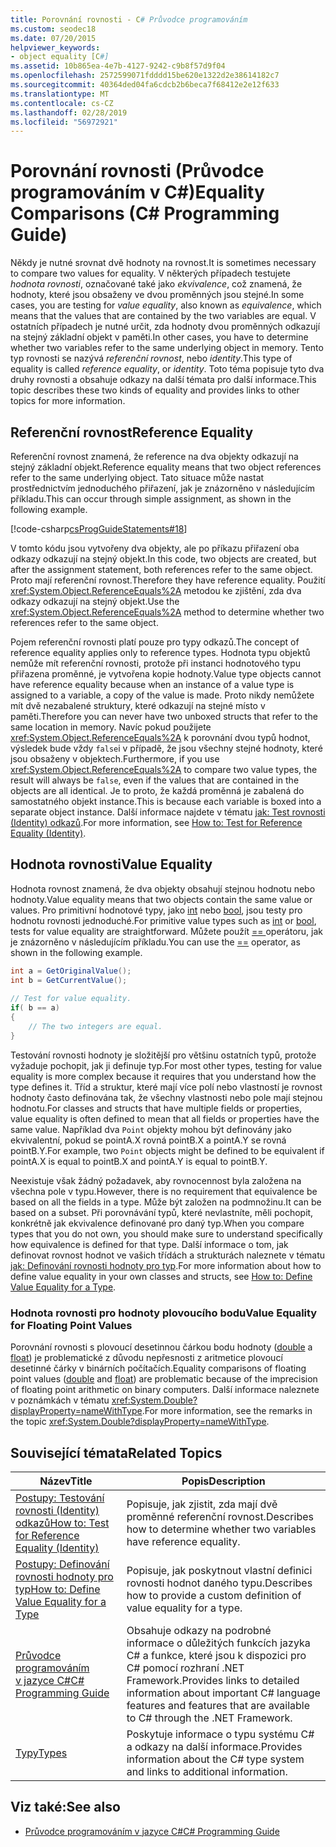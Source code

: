 ```yaml
---
title: Porovnání rovnosti - C# Průvodce programováním
ms.custom: seodec18
ms.date: 07/20/2015
helpviewer_keywords:
- object equality [C#]
ms.assetid: 10b865ea-4e7b-4127-9242-c9b8f57d9f04
ms.openlocfilehash: 2572599071fdddd15be620e1322d2e38614182c7
ms.sourcegitcommit: 40364ded04fa6cdcb2b6beca7f68412e2e12f633
ms.translationtype: MT
ms.contentlocale: cs-CZ
ms.lasthandoff: 02/28/2019
ms.locfileid: "56972921"
---
```

# <a name="equality-comparisons-c-programming-guide"></a><span data-ttu-id="038b0-102">Porovnání rovnosti (Průvodce programováním v C#)</span><span class="sxs-lookup"><span data-stu-id="038b0-102">Equality Comparisons (C# Programming Guide)</span></span>
<span data-ttu-id="038b0-103">Někdy je nutné srovnat dvě hodnoty na rovnost.</span><span class="sxs-lookup"><span data-stu-id="038b0-103">It is sometimes necessary to compare two values for equality.</span></span> <span data-ttu-id="038b0-104">V některých případech testujete *hodnota rovnosti*, označované také jako *ekvivalence*, což znamená, že hodnoty, které jsou obsaženy ve dvou proměnných jsou stejné.</span><span class="sxs-lookup"><span data-stu-id="038b0-104">In some cases, you are testing for *value equality*, also known as *equivalence*, which means that the values that are contained by the two variables are equal.</span></span> <span data-ttu-id="038b0-105">V ostatních případech je nutné určit, zda hodnoty dvou proměnných odkazují na stejný základní objekt v paměti.</span><span class="sxs-lookup"><span data-stu-id="038b0-105">In other cases, you have to determine whether two variables refer to the same underlying object in memory.</span></span> <span data-ttu-id="038b0-106">Tento typ rovnosti se nazývá *referenční rovnost*, nebo *identity*.</span><span class="sxs-lookup"><span data-stu-id="038b0-106">This type of equality is called *reference equality*, or *identity*.</span></span> <span data-ttu-id="038b0-107">Toto téma popisuje tyto dva druhy rovnosti a obsahuje odkazy na další témata pro další informace.</span><span class="sxs-lookup"><span data-stu-id="038b0-107">This topic describes these two kinds of equality and provides links to other topics for more information.</span></span>  
  
## <a name="reference-equality"></a><span data-ttu-id="038b0-108">Referenční rovnost</span><span class="sxs-lookup"><span data-stu-id="038b0-108">Reference Equality</span></span>  
 <span data-ttu-id="038b0-109">Referenční rovnost znamená, že reference na dva objekty odkazují na stejný základní objekt.</span><span class="sxs-lookup"><span data-stu-id="038b0-109">Reference equality means that two object references refer to the same underlying object.</span></span> <span data-ttu-id="038b0-110">Tato situace může nastat prostřednictvím jednoduchého přiřazení, jak je znázorněno v následujícím příkladu.</span><span class="sxs-lookup"><span data-stu-id="038b0-110">This can occur through simple assignment, as shown in the following example.</span></span>  
  
 [!code-csharp[csProgGuideStatements#18](~/samples/snippets/csharp/VS_Snippets_VBCSharp/csProgGuideStatements/CS/Statements.cs#18)]  
  
 <span data-ttu-id="038b0-111">V tomto kódu jsou vytvořeny dva objekty, ale po příkazu přiřazení oba odkazy odkazují na stejný objekt.</span><span class="sxs-lookup"><span data-stu-id="038b0-111">In this code, two objects are created, but after the assignment statement, both references refer to the same object.</span></span> <span data-ttu-id="038b0-112">Proto mají referenční rovnost.</span><span class="sxs-lookup"><span data-stu-id="038b0-112">Therefore they have reference equality.</span></span> <span data-ttu-id="038b0-113">Použití <xref:System.Object.ReferenceEquals%2A> metodou ke zjištění, zda dva odkazy odkazují na stejný objekt.</span><span class="sxs-lookup"><span data-stu-id="038b0-113">Use the <xref:System.Object.ReferenceEquals%2A> method to determine whether two references refer to the same object.</span></span>  
  
 <span data-ttu-id="038b0-114">Pojem referenční rovnosti platí pouze pro typy odkazů.</span><span class="sxs-lookup"><span data-stu-id="038b0-114">The concept of reference equality applies only to reference types.</span></span> <span data-ttu-id="038b0-115">Hodnota typu objektů nemůže mít referenční rovnosti, protože při instanci hodnotového typu přiřazena proměnné, je vytvořena kopie hodnoty.</span><span class="sxs-lookup"><span data-stu-id="038b0-115">Value type objects cannot have reference equality because when an instance of a value type is assigned to a variable, a copy of the value is made.</span></span> <span data-ttu-id="038b0-116">Proto nikdy nemůžete mít dvě nezabalené struktury, které odkazují na stejné místo v paměti.</span><span class="sxs-lookup"><span data-stu-id="038b0-116">Therefore you can never have two unboxed structs that refer to the same location in memory.</span></span> <span data-ttu-id="038b0-117">Navíc pokud použijete <xref:System.Object.ReferenceEquals%2A> k porovnání dvou typů hodnot, výsledek bude vždy `false`i v případě, že jsou všechny stejné hodnoty, které jsou obsaženy v objektech.</span><span class="sxs-lookup"><span data-stu-id="038b0-117">Furthermore, if you use <xref:System.Object.ReferenceEquals%2A> to compare two value types, the result will always be `false`, even if the values that are contained in the objects are all identical.</span></span> <span data-ttu-id="038b0-118">Je to proto, že každá proměnná je zabalená do samostatného objekt instance.</span><span class="sxs-lookup"><span data-stu-id="038b0-118">This is because each variable is boxed into a separate object instance.</span></span> <span data-ttu-id="038b0-119">Další informace najdete v tématu [jak: Test rovnosti (Identity) odkazů](../../../csharp/programming-guide/statements-expressions-operators/how-to-test-for-reference-equality-identity.md).</span><span class="sxs-lookup"><span data-stu-id="038b0-119">For more information, see [How to: Test for Reference Equality (Identity)](../../../csharp/programming-guide/statements-expressions-operators/how-to-test-for-reference-equality-identity.md).</span></span>  
  
## <a name="value-equality"></a><span data-ttu-id="038b0-120">Hodnota rovnosti</span><span class="sxs-lookup"><span data-stu-id="038b0-120">Value Equality</span></span>  
 <span data-ttu-id="038b0-121">Hodnota rovnost znamená, že dva objekty obsahují stejnou hodnotu nebo hodnoty.</span><span class="sxs-lookup"><span data-stu-id="038b0-121">Value equality means that two objects contain the same value or values.</span></span> <span data-ttu-id="038b0-122">Pro primitivní hodnotové typy, jako [int](../../../csharp/language-reference/keywords/int.md) nebo [bool](../../../csharp/language-reference/keywords/bool.md), jsou testy pro hodnotu rovnosti jednoduché.</span><span class="sxs-lookup"><span data-stu-id="038b0-122">For primitive value types such as [int](../../../csharp/language-reference/keywords/int.md) or [bool](../../../csharp/language-reference/keywords/bool.md), tests for value equality are straightforward.</span></span> <span data-ttu-id="038b0-123">Můžete použít [ == ](../../../csharp/language-reference/operators/equality-comparison-operator.md) operátoru, jak je znázorněno v následujícím příkladu.</span><span class="sxs-lookup"><span data-stu-id="038b0-123">You can use the [==](../../../csharp/language-reference/operators/equality-comparison-operator.md) operator, as shown in the following example.</span></span>  
  
```csharp  
int a = GetOriginalValue();  
int b = GetCurrentValue();  
  
// Test for value equality.   
if( b == a)   
{  
    // The two integers are equal.  
}  
```  
  
 <span data-ttu-id="038b0-124">Testování rovnosti hodnoty je složitější pro většinu ostatních typů, protože vyžaduje pochopit, jak ji definuje typ.</span><span class="sxs-lookup"><span data-stu-id="038b0-124">For most other types, testing for value equality is more complex because it requires that you understand how the type defines it.</span></span> <span data-ttu-id="038b0-125">Tříd a struktur, které mají více polí nebo vlastností je rovnost hodnoty často definována tak, že všechny vlastnosti nebo pole mají stejnou hodnotu.</span><span class="sxs-lookup"><span data-stu-id="038b0-125">For classes and structs that have multiple fields or properties, value equality is often defined to mean that all fields or properties have the same value.</span></span> <span data-ttu-id="038b0-126">Například dva `Point` objekty mohou být definovány jako ekvivalentní, pokud se pointA.X rovná pointB.X a pointA.Y se rovná pointB.Y.</span><span class="sxs-lookup"><span data-stu-id="038b0-126">For example, two `Point` objects might be defined to be equivalent if pointA.X is equal to pointB.X and pointA.Y is equal to pointB.Y.</span></span>  
  
 <span data-ttu-id="038b0-127">Neexistuje však žádný požadavek, aby rovnocennost byla založena na všechna pole v typu.</span><span class="sxs-lookup"><span data-stu-id="038b0-127">However, there is no requirement that equivalence be based on all the fields in a type.</span></span> <span data-ttu-id="038b0-128">Může být založen na podmnožinu.</span><span class="sxs-lookup"><span data-stu-id="038b0-128">It can be based on a subset.</span></span> <span data-ttu-id="038b0-129">Při porovnávání typů, které nevlastníte, měli pochopit, konkrétně jak ekvivalence definované pro daný typ.</span><span class="sxs-lookup"><span data-stu-id="038b0-129">When you compare types that you do not own, you should make sure to understand specifically how equivalence is defined for that type.</span></span> <span data-ttu-id="038b0-130">Další informace o tom, jak definovat rovnost hodnot ve vašich třídách a strukturách naleznete v tématu [jak: Definování rovnosti hodnoty pro typ](../../../csharp/programming-guide/statements-expressions-operators/how-to-define-value-equality-for-a-type.md).</span><span class="sxs-lookup"><span data-stu-id="038b0-130">For more information about how to define value equality in your own classes and structs, see [How to: Define Value Equality for a Type](../../../csharp/programming-guide/statements-expressions-operators/how-to-define-value-equality-for-a-type.md).</span></span>  
  
### <a name="value-equality-for-floating-point-values"></a><span data-ttu-id="038b0-131">Hodnota rovnosti pro hodnoty plovoucího bodu</span><span class="sxs-lookup"><span data-stu-id="038b0-131">Value Equality for Floating Point Values</span></span>  
 <span data-ttu-id="038b0-132">Porovnání rovnosti s plovoucí desetinnou čárkou bodu hodnoty ([double](../../../csharp/language-reference/keywords/double.md) a [float](../../../csharp/language-reference/keywords/float.md)) je problematické z důvodu nepřesnosti z aritmetice plovoucí desetinné čárky v binárních počítačích.</span><span class="sxs-lookup"><span data-stu-id="038b0-132">Equality comparisons of floating point values ([double](../../../csharp/language-reference/keywords/double.md) and [float](../../../csharp/language-reference/keywords/float.md)) are problematic because of the imprecision of floating point arithmetic on binary computers.</span></span> <span data-ttu-id="038b0-133">Další informace naleznete v poznámkách v tématu <xref:System.Double?displayProperty=nameWithType>.</span><span class="sxs-lookup"><span data-stu-id="038b0-133">For more information, see the remarks in the topic <xref:System.Double?displayProperty=nameWithType>.</span></span>  
  
## <a name="related-topics"></a><span data-ttu-id="038b0-134">Související témata</span><span class="sxs-lookup"><span data-stu-id="038b0-134">Related Topics</span></span>  
  
|<span data-ttu-id="038b0-135">Název</span><span class="sxs-lookup"><span data-stu-id="038b0-135">Title</span></span>|<span data-ttu-id="038b0-136">Popis</span><span class="sxs-lookup"><span data-stu-id="038b0-136">Description</span></span>|  
|-----------|-----------------|  
|[<span data-ttu-id="038b0-137">Postupy: Testování rovnosti (Identity) odkazů</span><span class="sxs-lookup"><span data-stu-id="038b0-137">How to: Test for Reference Equality (Identity)</span></span>](../../../csharp/programming-guide/statements-expressions-operators/how-to-test-for-reference-equality-identity.md)|<span data-ttu-id="038b0-138">Popisuje, jak zjistit, zda mají dvě proměnné referenční rovnost.</span><span class="sxs-lookup"><span data-stu-id="038b0-138">Describes how to determine whether two variables have reference equality.</span></span>|  
|[<span data-ttu-id="038b0-139">Postupy: Definování rovnosti hodnoty pro typ</span><span class="sxs-lookup"><span data-stu-id="038b0-139">How to: Define Value Equality for a Type</span></span>](../../../csharp/programming-guide/statements-expressions-operators/how-to-define-value-equality-for-a-type.md)|<span data-ttu-id="038b0-140">Popisuje, jak poskytnout vlastní definici rovnosti hodnot daného typu.</span><span class="sxs-lookup"><span data-stu-id="038b0-140">Describes how to provide a custom definition of value equality for a type.</span></span>|  
|[<span data-ttu-id="038b0-141">Průvodce programováním v jazyce C#</span><span class="sxs-lookup"><span data-stu-id="038b0-141">C# Programming Guide</span></span>](../../../csharp/programming-guide/index.md)|<span data-ttu-id="038b0-142">Obsahuje odkazy na podrobné informace o důležitých funkcích jazyka C# a funkce, které jsou k dispozici pro C# pomocí rozhraní .NET Framework.</span><span class="sxs-lookup"><span data-stu-id="038b0-142">Provides links to detailed information about important C# language features and features that are available to C# through the .NET Framework.</span></span>|  
|[<span data-ttu-id="038b0-143">Typy</span><span class="sxs-lookup"><span data-stu-id="038b0-143">Types</span></span>](../../../csharp/programming-guide/types/index.md)|<span data-ttu-id="038b0-144">Poskytuje informace o typu systému C# a odkazy na další informace.</span><span class="sxs-lookup"><span data-stu-id="038b0-144">Provides information about the C# type system and links to additional information.</span></span>|  
  
## <a name="see-also"></a><span data-ttu-id="038b0-145">Viz také:</span><span class="sxs-lookup"><span data-stu-id="038b0-145">See also</span></span>

- [<span data-ttu-id="038b0-146">Průvodce programováním v jazyce C#</span><span class="sxs-lookup"><span data-stu-id="038b0-146">C# Programming Guide</span></span>](../../../csharp/programming-guide/index.md)
